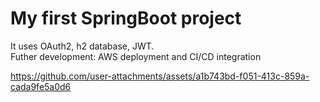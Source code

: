 # My first SpringBoot project
It uses OAuth2, h2 database, JWT. <br />
Futher development: AWS deployment and CI/CD integration 


https://github.com/user-attachments/assets/a1b743bd-f051-413c-859a-cada9fe5a0d6

